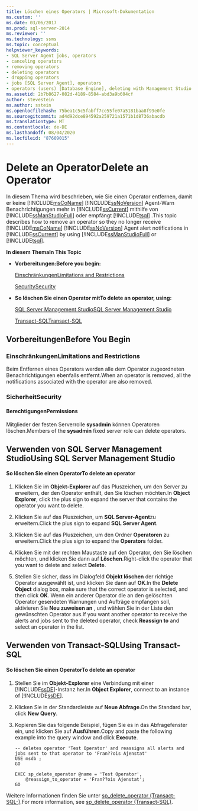 ```yaml
---
title: Löschen eines Operators | Microsoft-Dokumentation
ms.custom: ''
ms.date: 03/06/2017
ms.prod: sql-server-2014
ms.reviewer: ''
ms.technology: ssms
ms.topic: conceptual
helpviewer_keywords:
- SQL Server Agent jobs, operators
- canceling operators
- removing operators
- deleting operators
- dropping operators
- jobs [SQL Server Agent], operators
- operators (users) [Database Engine], deleting with Management Studio
ms.assetid: 2b7b8627-082d-4189-8584-abd3a9b604cf
author: stevestein
ms.author: sstein
ms.openlocfilehash: 75bea1c5c5fabff7ce55fe07a5181baa8f99e0fe
ms.sourcegitcommit: ad4d92dce894592a259721a1571b1d8736abacdb
ms.translationtype: MT
ms.contentlocale: de-DE
ms.lasthandoff: 08/04/2020
ms.locfileid: "87609015"
---
```

# <a name="delete-an-operator"></a><span data-ttu-id="bd0df-102">Delete an Operator</span><span class="sxs-lookup"><span data-stu-id="bd0df-102">Delete an Operator</span></span>
  <span data-ttu-id="bd0df-103">In diesem Thema wird beschrieben, wie Sie einen Operator entfernen, damit er keine [!INCLUDE[msCoName](../../includes/msconame-md.md)] [!INCLUDE[ssNoVersion](../../includes/ssnoversion-md.md)] Agent-Warn Benachrichtigungen mehr in [!INCLUDE[ssCurrent](../../includes/sscurrent-md.md)] mithilfe von [!INCLUDE[ssManStudioFull](../../includes/ssmanstudiofull-md.md)] oder empfängt [!INCLUDE[tsql](../../includes/tsql-md.md)] .</span><span class="sxs-lookup"><span data-stu-id="bd0df-103">This topic describes how to remove an operator so they no longer receive [!INCLUDE[msCoName](../../includes/msconame-md.md)] [!INCLUDE[ssNoVersion](../../includes/ssnoversion-md.md)] Agent alert notifications in [!INCLUDE[ssCurrent](../../includes/sscurrent-md.md)] by using [!INCLUDE[ssManStudioFull](../../includes/ssmanstudiofull-md.md)] or [!INCLUDE[tsql](../../includes/tsql-md.md)].</span></span>  
  
 <span data-ttu-id="bd0df-104">**In diesem Thema**</span><span class="sxs-lookup"><span data-stu-id="bd0df-104">**In This Topic**</span></span>  
  
-   <span data-ttu-id="bd0df-105">**Vorbereitungen:**</span><span class="sxs-lookup"><span data-stu-id="bd0df-105">**Before you begin:**</span></span>  
  
     [<span data-ttu-id="bd0df-106">Einschränkungen</span><span class="sxs-lookup"><span data-stu-id="bd0df-106">Limitations and Restrictions</span></span>](#Restrictions)  
  
     [<span data-ttu-id="bd0df-107">Security</span><span class="sxs-lookup"><span data-stu-id="bd0df-107">Security</span></span>](#Security)  
  
-   <span data-ttu-id="bd0df-108">**So löschen Sie einen Operator mit**</span><span class="sxs-lookup"><span data-stu-id="bd0df-108">**To delete an operator, using:**</span></span>  
  
     [<span data-ttu-id="bd0df-109">SQL Server Management Studio</span><span class="sxs-lookup"><span data-stu-id="bd0df-109">SQL Server Management Studio</span></span>](#SSMSProcedure)  
  
     [<span data-ttu-id="bd0df-110">Transact-SQL</span><span class="sxs-lookup"><span data-stu-id="bd0df-110">Transact-SQL</span></span>](#TsqlProcedure)  
  
##  <a name="before-you-begin"></a><a name="BeforeYouBegin"></a> <span data-ttu-id="bd0df-111">Vorbereitungen</span><span class="sxs-lookup"><span data-stu-id="bd0df-111">Before You Begin</span></span>  
  
###  <a name="limitations-and-restrictions"></a><a name="Restrictions"></a> <span data-ttu-id="bd0df-112">Einschränkungen</span><span class="sxs-lookup"><span data-stu-id="bd0df-112">Limitations and Restrictions</span></span>  
 <span data-ttu-id="bd0df-113">Beim Entfernen eines Operators werden alle dem Operator zugeordneten Benachrichtigungen ebenfalls entfernt.</span><span class="sxs-lookup"><span data-stu-id="bd0df-113">When an operator is removed, all the notifications associated with the operator are also removed.</span></span>  
  
###  <a name="security"></a><a name="Security"></a> <span data-ttu-id="bd0df-114">Sicherheit</span><span class="sxs-lookup"><span data-stu-id="bd0df-114">Security</span></span>  
  
####  <a name="permissions"></a><a name="Permissions"></a> <span data-ttu-id="bd0df-115">Berechtigungen</span><span class="sxs-lookup"><span data-stu-id="bd0df-115">Permissions</span></span>  
 <span data-ttu-id="bd0df-116">Mitglieder der festen Serverrolle **sysadmin** können Operatoren löschen.</span><span class="sxs-lookup"><span data-stu-id="bd0df-116">Members of the **sysadmin** fixed server role can delete operators.</span></span>  
  
##  <a name="using-sql-server-management-studio"></a><a name="SSMSProcedure"></a> <span data-ttu-id="bd0df-117">Verwenden von SQL Server Management Studio</span><span class="sxs-lookup"><span data-stu-id="bd0df-117">Using SQL Server Management Studio</span></span>  
  
#### <a name="to-delete-an-operator"></a><span data-ttu-id="bd0df-118">So löschen Sie einen Operator</span><span class="sxs-lookup"><span data-stu-id="bd0df-118">To delete an operator</span></span>  
  
1.  <span data-ttu-id="bd0df-119">Klicken Sie im **Objekt-Explorer** auf das Pluszeichen, um den Server zu erweitern, der den Operator enthält, den Sie löschen möchten.</span><span class="sxs-lookup"><span data-stu-id="bd0df-119">In **Object Explorer**, click the plus sign to expand the server that contains the operator you want to delete.</span></span>  
  
2.  <span data-ttu-id="bd0df-120">Klicken Sie auf das Pluszeichen, um **SQL Server-Agent**zu erweitern.</span><span class="sxs-lookup"><span data-stu-id="bd0df-120">Click the plus sign to expand **SQL Server Agent**.</span></span>  
  
3.  <span data-ttu-id="bd0df-121">Klicken Sie auf das Pluszeichen, um den Ordner **Operatoren** zu erweitern.</span><span class="sxs-lookup"><span data-stu-id="bd0df-121">Click the plus sign to expand the **Operators** folder.</span></span>  
  
4.  <span data-ttu-id="bd0df-122">Klicken Sie mit der rechten Maustaste auf den Operator, den Sie löschen möchten, und klicken Sie dann auf **Löschen**.</span><span class="sxs-lookup"><span data-stu-id="bd0df-122">Right-click the operator that you want to delete and select **Delete**.</span></span>  
  
5.  <span data-ttu-id="bd0df-123">Stellen Sie sicher, dass im Dialogfeld **Objekt löschen** der richtige Operator ausgewählt ist, und klicken Sie dann auf **OK**.</span><span class="sxs-lookup"><span data-stu-id="bd0df-123">In the **Delete Object** dialog box, make sure that the correct operator is selected, and then click **OK**.</span></span> <span data-ttu-id="bd0df-124">Wenn ein anderer Operator die an den gelöschten Operator gesendeten Warnungen und Aufträge empfangen soll, aktivieren Sie **Neu zuweisen an** , und wählen Sie in der Liste den gewünschten Operator aus.</span><span class="sxs-lookup"><span data-stu-id="bd0df-124">If you want another operator to receive the alerts and jobs sent to the deleted operator, check **Reassign to** and select an operator in the list.</span></span>  
  
##  <a name="using-transact-sql"></a><a name="TsqlProcedure"></a> <span data-ttu-id="bd0df-125">Verwenden von Transact-SQL</span><span class="sxs-lookup"><span data-stu-id="bd0df-125">Using Transact-SQL</span></span>  
  
#### <a name="to-delete-an-operator"></a><span data-ttu-id="bd0df-126">So löschen Sie einen Operator</span><span class="sxs-lookup"><span data-stu-id="bd0df-126">To delete an operator</span></span>  
  
1.  <span data-ttu-id="bd0df-127">Stellen Sie im **Objekt-Explorer** eine Verbindung mit einer [!INCLUDE[ssDE](../../includes/ssde-md.md)]-Instanz her.</span><span class="sxs-lookup"><span data-stu-id="bd0df-127">In **Object Explorer**, connect to an instance of [!INCLUDE[ssDE](../../includes/ssde-md.md)].</span></span>  
  
2.  <span data-ttu-id="bd0df-128">Klicken Sie in der Standardleiste auf **Neue Abfrage**.</span><span class="sxs-lookup"><span data-stu-id="bd0df-128">On the Standard bar, click **New Query**.</span></span>  
  
3.  <span data-ttu-id="bd0df-129">Kopieren Sie das folgende Beispiel, fügen Sie es in das Abfragefenster ein, und klicken Sie auf **Ausführen**.</span><span class="sxs-lookup"><span data-stu-id="bd0df-129">Copy and paste the following example into the query window and click **Execute**.</span></span>  
  
    ```  
    -- deletes operator 'Test Operator' and reassigns all alerts and jobs sent to that operator to 'Fran??ois Ajenstat'  
    USE msdb ;  
    GO  
  
    EXEC sp_delete_operator @name = 'Test Operator',  
        @reassign_to_operator = 'Fran??ois Ajenstat';  
    GO  
    ```  
  
 <span data-ttu-id="bd0df-130">Weitere Informationen finden Sie unter [sp_delete_operator &#40;Transact-SQL-&#41;](/sql/relational-databases/system-stored-procedures/sp-delete-operator-transact-sql).</span><span class="sxs-lookup"><span data-stu-id="bd0df-130">For more information, see [sp_delete_operator &#40;Transact-SQL&#41;](/sql/relational-databases/system-stored-procedures/sp-delete-operator-transact-sql).</span></span>  
  
  
